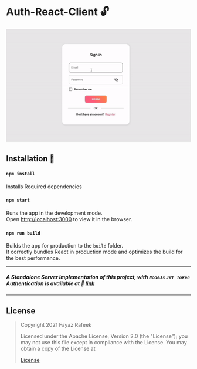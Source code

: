 
# Auth-React-Client :unlock:

![](https://raw.githubusercontent.com/FayazRafeek/Auth-React-Client/master/assets/screen_record.gif)


## Installation :checkered_flag:

#### `npm install`

Installs Required dependencies

#### `npm start`

Runs the app in the development mode.\
Open [http://localhost:3000](http://localhost:3000) to view it in the browser.


#### `npm run build`

Builds the app for production to the `build` folder.\
It correctly bundles React in production mode and optimizes the build for the best performance.

___

##### A Standalone Server Implementation of this project, with `NodeJs` `JWT Token` Authentication is available at :link: [link](www.google.com)


___

## License

> Copyright 2021 Fayaz Rafeek
>
>  Licensed under the Apache License, Version 2.0 (the "License");
>  you may not use this file except in compliance with the License.
>  You may obtain a copy of the License at
>  
>  [License](http://www.apache.org/licenses/LICENSE-2.0)
>
